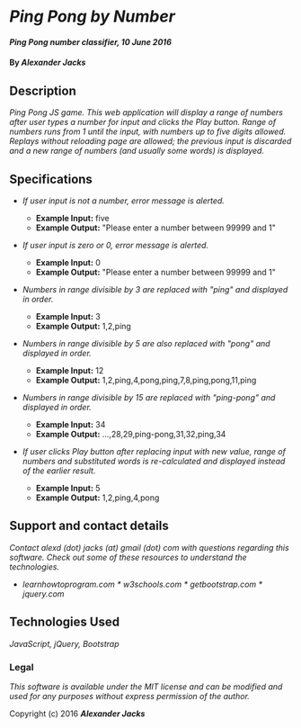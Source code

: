 # _Ping Pong by Number_

#### _Ping Pong number classifier, 10 June 2016_

#### By _Alexander Jacks_

## Description

_Ping Pong JS game. This web application will display a range of numbers after user types a number for input and clicks the Play button. Range of numbers runs from 1 until the input, with numbers up to five digits allowed._
_Replays without reloading page are allowed; the previous input is discarded and a new range of numbers (and usually some words) is displayed._

## Specifications

* _If user input is not a number, error message is alerted._
  * **Example Input:** five
  * **Example Output:** "Please enter a number between 99999 and 1"

* _If user input is zero or 0, error message is alerted._
  * **Example Input:** 0
  * **Example Output:** "Please enter a number between 99999 and 1"

* _Numbers in range divisible by 3 are replaced with "ping" and displayed in order._
  * **Example Input:** 3
  * **Example Output:** 1,2,ping
* _Numbers in range divisible by 5 are also replaced with "pong" and displayed in order._
  * **Example Input:** 12
  * **Example Output:** 1,2,ping,4,pong,ping,7,8,ping,pong,11,ping
* _Numbers in range divisible by 15 are replaced with "ping-pong" and displayed in order._
  * **Example Input:** 34
  * **Example Output:** ...,28,29,ping-pong,31,32,ping,34

* _If user clicks Play button after replacing input with new value, range of numbers and substituted words is re-calculated and displayed instead of the earlier result._
  * **Example Input:** 5
  * **Example Output:** 1,2,ping,4,pong

## Support and contact details

_Contact alexd (dot) jacks (at) gmail (dot) com with questions regarding this software. Check out some of these resources to understand the technologies._

* _learnhowtoprogram.com * w3schools.com * getbootstrap.com * jquery.com_

## Technologies Used

_JavaScript, jQuery, Bootstrap_


### Legal

_This software is available under the MIT license and can be modified and used for any purposes without express permission of the author._

Copyright (c) 2016 **_Alexander Jacks_**
